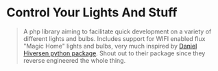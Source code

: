 # Control Your Lights And Stuff

>A php library aiming to facilitate quick development on a variety of different lights and bulbs.
>Includes support for WIFI enabled flux "Magic Home" lights and bulbs, very much inspired by [Daniel Hiversen python package](https://github.com/Danielhiversen/flux_led). Shout out to their package since they reverse engineered the whole thing.
